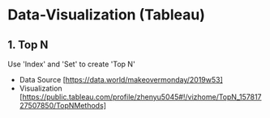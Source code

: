 # Data-Visualization (Tableau)

## 1. Top N
Use 'Index' and 'Set' to create 'Top N' 
* Data Source [https://data.world/makeovermonday/2019w53]
* Visualization [https://public.tableau.com/profile/zhenyu5045#!/vizhome/TopN_15781727507850/TopNMethods]
